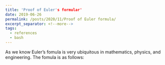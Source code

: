 ```yaml
---
title: 'Proof of Euler's formular'
date: 2019-06-26
permalink: /posts/2020/11/Proof of Euler formula/
excerpt_separator: <!--more-->
tags:
  - references
  - bash
---
```

As we know Euler’s fomula is very ubiquitous in mathematics, physics, and engineering. The fomula is as follows: